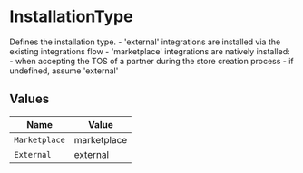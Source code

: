 # InstallationType

Defines the installation type. - 'external' integrations are installed via the existing integrations flow - 'marketplace' integrations are natively installed: - when accepting the TOS of a partner during the store creation process - if undefined, assume 'external'


## Values

| Name          | Value         |
| ------------- | ------------- |
| `Marketplace` | marketplace   |
| `External`    | external      |